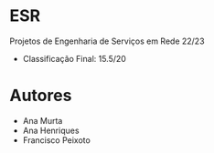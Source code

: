 # ESR

Projetos de Engenharia de Serviços em Rede 22/23

- Classificação Final: 15.5/20

# Autores

- Ana Murta
- Ana Henriques
- Francisco Peixoto
